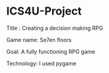 # ICS4U-Project

 Title : Creating a decision making RPG

 Game name: Se7en floors

 Goal: A fully functioning RPG game

 Technology: I used pygame
